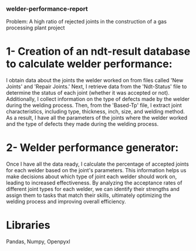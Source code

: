 ### welder-performance-report

Problem: A high ratio of rejected joints in the construction of a gas processing plant project
 
#  1- Creation of an ndt-result database to calculate welder performance: 
   I obtain data about the joints the welder worked on from files called 'New Joints' and 'Repair Joints.' Next, I retrieve data from the 'Ndt-Status' file to determine the status of each joint (whether it was accepted or not). Additionally, I collect information on the type of defects made by the welder during the welding process. Then, from the 'Based-Tp' file, I extract joint characteristics, including type, thickness, inch, size, and welding method. As a result, I have all the parameters of the joints where the welder worked and the type of defects they made during the welding process.

#  2- Welder performance generator: 
   Once I have all the data ready, I calculate the percentage of accepted joints for each welder based on the joint's parameters. This information helps us make decisions about which type of joint each welder should work on, leading to increased effectiveness. By analyzing the acceptance rates of different joint types for each welder, we can identify their strengths and assign them to tasks that match their skills, ultimately optimizing the welding process and improving overall efficiency.

# Libraries

   Pandas,
   Numpy,
   Openpyxl
